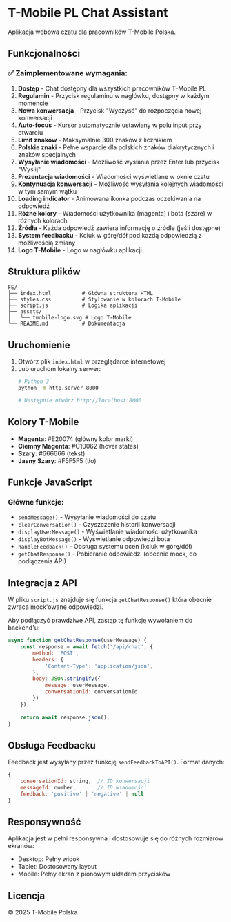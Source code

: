 # T-Mobile PL Chat Assistant

Aplikacja webowa czatu dla pracowników T-Mobile Polska.

## Funkcjonalności

### ✅ Zaimplementowane wymagania:

1. **Dostęp** - Chat dostępny dla wszystkich pracowników T-Mobile PL
2. **Regulamin** - Przycisk regulaminu w nagłówku, dostępny w każdym momencie
3. **Nowa konwersacja** - Przycisk "Wyczyść" do rozpoczęcia nowej konwersacji
4. **Auto-focus** - Kursor automatycznie ustawiany w polu input przy otwarciu
5. **Limit znaków** - Maksymalnie 300 znaków z licznikiem
6. **Polskie znaki** - Pełne wsparcie dla polskich znaków diakrytycznych i znaków specjalnych
7. **Wysyłanie wiadomości** - Możliwość wysłania przez Enter lub przycisk "Wyślij"
8. **Prezentacja wiadomości** - Wiadomości wyświetlane w oknie czatu
9. **Kontynuacja konwersacji** - Możliwość wysyłania kolejnych wiadomości w tym samym wątku
10. **Loading indicator** - Animowana ikonka podczas oczekiwania na odpowiedź
11. **Różne kolory** - Wiadomości użytkownika (magenta) i bota (szare) w różnych kolorach
12. **Źródła** - Każda odpowiedź zawiera informację o źródle (jeśli dostępne)
13. **System feedbacku** - Kciuk w górę/dół pod każdą odpowiedzią z możliwością zmiany
14. **Logo T-Mobile** - Logo w nagłówku aplikacji

## Struktura plików

```
FE/
├── index.html          # Główna struktura HTML
├── styles.css          # Stylowanie w kolorach T-Mobile
├── script.js           # Logika aplikacji
├── assets/
│   └── tmobile-logo.svg # Logo T-Mobile
└── README.md           # Dokumentacja
```

## Uruchomienie

1. Otwórz plik `index.html` w przeglądarce internetowej
2. Lub uruchom lokalny serwer:
   ```bash
   # Python 3
   python -m http.server 8000
   
   # Następnie otwórz http://localhost:8000
   ```

## Kolory T-Mobile

- **Magenta**: #E20074 (główny kolor marki)
- **Ciemny Magenta**: #C10062 (hover states)
- **Szary**: #666666 (tekst)
- **Jasny Szary**: #F5F5F5 (tło)

## Funkcje JavaScript

### Główne funkcje:
- `sendMessage()` - Wysyłanie wiadomości do czatu
- `clearConversation()` - Czyszczenie historii konwersacji
- `displayUserMessage()` - Wyświetlanie wiadomości użytkownika
- `displayBotMessage()` - Wyświetlanie odpowiedzi bota
- `handleFeedback()` - Obsługa systemu ocen (kciuk w górę/dół)
- `getChatResponse()` - Pobieranie odpowiedzi (obecnie mock, do podłączenia API)

## Integracja z API

W pliku `script.js` znajduje się funkcja `getChatResponse()` która obecnie zwraca mock'owane odpowiedzi. 

Aby podłączyć prawdziwe API, zastąp tę funkcję wywołaniem do backend'u:

```javascript
async function getChatResponse(userMessage) {
    const response = await fetch('/api/chat', {
        method: 'POST',
        headers: {
            'Content-Type': 'application/json',
        },
        body: JSON.stringify({
            message: userMessage,
            conversationId: conversationId
        })
    });
    
    return await response.json();
}
```

## Obsługa Feedbacku

Feedback jest wysyłany przez funkcję `sendFeedbackToAPI()`. Format danych:

```javascript
{
    conversationId: string,  // ID konwersacji
    messageId: number,       // ID wiadomości
    feedback: 'positive' | 'negative' | null
}
```

## Responsywność

Aplikacja jest w pełni responsywna i dostosowuje się do różnych rozmiarów ekranów:
- Desktop: Pełny widok
- Tablet: Dostosowany layout
- Mobile: Pełny ekran z pionowym układem przycisków

## Licencja

© 2025 T-Mobile Polska
